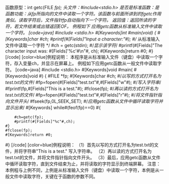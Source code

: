 函数原型：int getc(FILE *fp);
头文件：#include<stdio.h>
是否是标准函数：是
函数功能：从fp所指向的文件中读取一个字符。该函数与前面所讲到的fgetc作用类似。读取字符后，文件指针fp自动指向下一个字符。
返回值：返回所读的字符，若文件结束或出错返回EOF。
例程如下 应用getc函数从标准输入文件中读取一个字符。
[code=java]
#include <stdio.h> 
#[Keywords]int #main(void) 
{ 
   #[Keywords]char #ch; 
   #printf(#[Fields]"Input a character:"#);
  #/* 从标准输入文件中读取一个字符 */
   #ch = getc(stdin);
   #/*显示该字符*/
   #printf(#[Fields]"The character input was: #[Fields]'%c'#\n"#, ch);
   #[Keywords]return #0; 
#}
[/code]
[color=blue]例程说明：
本程序是从标准输入文件（键盘）中读取一个字符，存入变量ch，并显示在屏幕上。
例程如下应用getc函数从一般文件中读取字符。
[code=java]
#include <stdio.h>
#[Keywords]void #main( #[Keywords]void #)
{
    #FILE *fp;
    #[Keywords]char #ch;
    #/*以写的方式打开名为test.txt的文件*/
    #fp=fopen(#[Fields]"test.txt"#,#[Fields]"w"#);
    #/*写入字符串*/
    #fprintf(fp,#[Fields]"This is a test."#);
    #fclose(fp);
    #/*再以读的方式打开名为test.txt的文件*/
    #fp=fopen(#[Fields]"test.txt"#,#[Fields]"r"#);
    #/*将文件指针指向文件开头*/
    #fseek(fp,0L,SEEK_SET);
    #/*应用getc函数从文件中循环读取字符并显示出来*/
   #[Keywords] while#(feof(fp)==0)
    #{

        #ch=getc(fp);
        #printf(#[Fields]"%c"#,ch);
    #}
    #fclose(fp);
    #[Keywords]return #0;
#}
[/code]
[color=blue]例程说明：
（1）首先以写的方式打开名为test.txt的文件，并将字符串"This is a test." 写入字符串。
（2）再以读的方式打开名为test.txt的文件，并将文件指针指向文件开头。
（3）最后，应用getc函数从文件中循环读取字符，直到文件结束为止，并将读取的字符显示到终端屏幕。
注意：本例程与上例不同，上例是从标准输入文件（键盘）中读取一个字符，本例是从一般文件中读取字符，关键在于函数的参数不同。